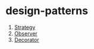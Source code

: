 # design-patterns

01. [Strategy](https://github.com/GJayme/design-pattern-strategy)
02. [Observer](https://github.com/GJayme/design-pattern-observer)
03. [Decorator](https://github.com/GJayme/design-pattern-decorator) 
